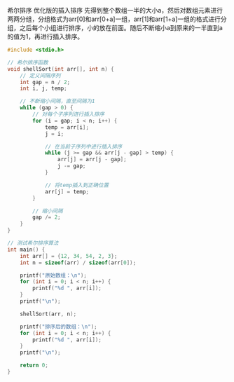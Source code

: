 希尔排序
优化版的插入排序
先得到整个数组一半的大小a，然后对数组元素进行两两分组，分组格式为arr[0]和arr[0+a]一组，arr[1]和arr[1+a]一组的格式进行分组，之后每个小组进行排序，小的放在前面。随后不断缩小a到原来的一半直到a的值为1，再进行插入排序。
```c
#include <stdio.h>

// 希尔排序函数
void shellSort(int arr[], int n) {
    // 定义间隔序列
    int gap = n / 2;
    int i, j, temp;

    // 不断缩小间隔，直至间隔为1
    while (gap > 0) {
        // 对每个子序列进行插入排序
        for (i = gap; i < n; i++) {
            temp = arr[i];
            j = i;

            // 在当前子序列中进行插入排序
            while (j >= gap && arr[j - gap] > temp) {
                arr[j] = arr[j - gap];
                j -= gap;
            }

            // 将temp插入到正确位置
            arr[j] = temp;
        }

        // 缩小间隔
        gap /= 2;
    }
}

// 测试希尔排序算法
int main() {
    int arr[] = {12, 34, 54, 2, 3};
    int n = sizeof(arr) / sizeof(arr[0]);

    printf("原始数组：\n");
    for (int i = 0; i < n; i++) {
        printf("%d ", arr[i]);
    }
    printf("\n");

    shellSort(arr, n);

    printf("排序后的数组：\n");
    for (int i = 0; i < n; i++) {
        printf("%d ", arr[i]);
    }
    printf("\n");

    return 0;
}
```
<!--stackedit_data:
eyJoaXN0b3J5IjpbMTg3MzAwOTI2OF19
-->